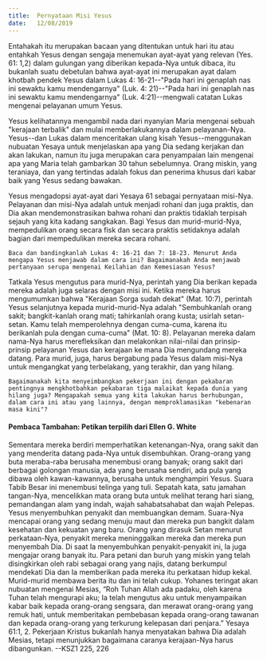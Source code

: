 ```yaml
---
title:  Pernyataan Misi Yesus
date:   12/08/2019
---
```


Entahakah itu merupakan bacaan yang ditentukan untuk hari itu atau entahkah Yesus dengan sengaja menemukan ayat-ayat yang relevan (Yes. 61: 1,2) dalam gulungan yang diberikan kepada-Nya untuk dibaca, itu bukanlah suatu debetulan bahwa ayat-ayat ini merupakan ayat dalam khotbah pendek Yesus dalam Lukas 4: 16-21--"Pada hari ini genaplah nas ini sewaktu kamu mendengarnya" (Luk. 4: 21)--"Pada hari ini genaplah nas ini sewaktu kamu mendengarnya" (Luk. 4:21)--mengwali catatan Lukas mengenai pelayanan umum Yesus.

Yesus kelihatannya mengambil nada dari nyanyian Maria mengenai sebuah "kerajaan terbalik" dan mulai memberlakukannya dalam pelayanan-Nya. Yesus--dan Lukas dalam menceritakan ulang kisah Yesus--menggunakan nubuatan Yesaya untuk menjelaskan apa yang Dia sedang kerjakan dan akan lakukan, namun itu juga merupakan cara penyampaian lain mengenai apa yang Maria telah gambarkan 30 tahun sebelumnya. Orang miskin, yang teraniaya, dan yang tertindas adalah fokus dan penerima khusus dari kabar baik yang Yesus sedang bawakan.

Yesus mengadopsi ayat-ayat dari Yesaya 61 sebagai pernyataan misi-Nya. Pelayanan dan misi-Nya adalah untuk menjadi rohani dan juga praktis, dan Dia akan mendemonstrasikan bahwa rohani dan praktis tidaklah terpisah sejauh yang kita kadang sangkakan. Bagi Yesus dan murid-murid-Nya, mempedulikan orang secara fisk dan secara praktis setidaknya adalah bagian dari mempedulikan mereka secara rohani.

`Baca dan bandingkanlah Lukas 4: 16-21 dan 7: 18-23. Menurut Anda mengapa Yesus menjawab dalam cara ini? Bagaimanakah Anda menjawab pertanyaan serupa mengenai Keilahian dan Kemesiasan Yesus?`

Tatkala Yesus mengutus para murid-Nya, perintah yang Dia berikan kepada mereka adalah juga selaras dengan misi ini. Ketika mereka harus mengumumkan bahwa "Kerajaan Sorga sudah dekat" (Mat. 10:7), perintah Yesus selanjutnya kepada murid-murid-Nya adalah "Sembuhkanlah orang sakit; bangkit-kanlah orang mati; tahirkanlah orang kusta; usirlah setan-setan. Kamu telah memperolehnya dengan cuma-cuma, karena itu berikanlah pula dengan cuma-cuma" (Mat. 10: 8). Pelayanan mereka dalam nama-Nya harus merefleksikan dan melakonkan nilai-nilai dan prinsip-prinsip pelayanan Yesus dan kerajaan ke mana Dia mengundang mereka datang. Para murid, juga, harus bergabung pada Yesus dalam misi-Nya untuk mengangkat yang terbelakang, yang terakhir, dan yang hilang.

`Bagaimanakah kita menyeimbangkan pekerjaan ini dengan pekabaran pentingnya mengkhotbahkan pekabaran tiga malaikat kepada dunia yang hilang juga? Mengapakah semua yang kita lakukan harus berhubungan, dalam cara ini atau yang lainnya, dengan memproklamasikan "kebenaran masa kini"?`

#### Pembaca Tambahan: Petikan terpilih dari Ellen G. White

Sementara mereka berdiri memperhatikan ketenangan-Nya, orang sakit dan yang menderita datang pada-Nya untuk disembuhkan. Orang-orang yang buta meraba-raba berusaha menembusi orang banyak; orang sakit dari berbagai golongan manusia, ada yang berusaha sendiri, ada pula yang dibawa oleh kawan-kawannya, berusaha untuk menghampiri Yesus. Suara Tabib Besar ini menembusi telinga yang tuli. Sepatah kata, satu jamahan tangan-Nya, mencelikkan mata orang buta untuk melihat terang hari siang, pemandangan alam yang indah, wajah sahabatsahabat dan wajah Pelepas. Yesus menyembuhkan penyakit dan membuangkan demam. Suara-Nya mencapai orang yang sedang menuju maut dan mereka pun bangkit dalam kesehatan dan kekuatan yang baru. Orang yang dirasuk Setan menurut perkataan-Nya, penyakit mereka meninggalkan mereka dan mereka pun menyembah Dia. Di saat Ia menyembuhkan penyakit-penyakit ini, Ia juga mengajar orang banyak itu. Para petani dan buruh yang miskin yang telah disingkirkan oleh rabi sebagai orang yang najis, datang berkumpul mendekati Dia dan Ia memberikan pada mereka itu perkataan hidup kekal. Murid-murid membawa berita itu dan ini telah cukup. Yohanes teringat akan nubuatan mengenai Mesias, “Roh Tuhan Allah ada padaku, oleh karena Tuhan telah mengurapi aku; Ia telah mengutus aku untuk menyampaikan kabar baik kepada orang-orang sengsara, dan merawat orang-orang yang remuk hati, untuk memberitakan pembebasan kepada orang-orang tawanan dan kepada orang-orang yang terkurung kelepasan dari penjara.” Yesaya 61:1, 2. Pekerjaan Kristus bukanlah hanya menyatakan bahwa Dia adalah Mesias, tetapi menunjukkan bagaimana caranya kerajaan-Nya harus dibangunkan. --KSZ1 225, 226